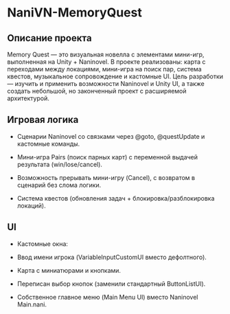 # NaniVN-MemoryQuest


## Описание проекта

Memory Quest — это визуальная новелла с элементами мини-игр, выполненная на Unity + Naninovel.
В проекте реализованы: карта с переходами между локациями, мини-игра на поиск пар, система квестов, музыкальное сопровождение и кастомные UI.
Цель разработки — изучить и применить возможности Naninovel и Unity UI, а также создать небольшой, но законченный проект с расширяемой архитектурой.

## Игровая логика

* Сценарии Naninovel со связками через @goto, @questUpdate и кастомные команды.

* Мини-игра Pairs (поиск парных карт) с переменной выдачей результата (win/lose/cancel).

* Возможность прерывать мини-игру (Cancel), с возвратом в сценарий без слома логики.

* Система квестов (обновления задач + блокировка/разблокировка локаций).

 ## UI

* Кастомные окна:

* Ввод имени игрока (VariableInputCustomUI вместо дефолтного).

* Карта с миниатюрами и кнопками.

* Переписан выбор кнопок (заменили стандартный ButtonListUI).

* Собственное главное меню (Main Menu UI) вместо Naninovel Main.nani.

